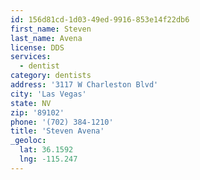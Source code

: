 ```yaml
---
id: 156d81cd-1d03-49ed-9916-853e14f22db6
first_name: Steven
last_name: Avena
license: DDS
services:
  - dentist
category: dentists
address: '3117 W Charleston Blvd'
city: 'Las Vegas'
state: NV
zip: '89102'
phone: '(702) 384-1210'
title: 'Steven Avena'
_geoloc:
  lat: 36.1592
  lng: -115.247
---
```

